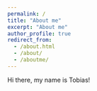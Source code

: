 ```yaml
---
permalink: /
title: "About me"
excerpt: "About me"
author_profile: true
redirect_from: 
  - /about.html
  - /about/
  - /aboutme/
---
```


Hi there, my name is Tobias!
